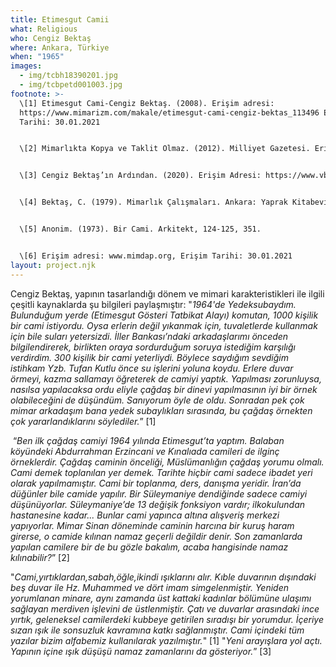 ```yaml
---
title: Etimesgut Camii
what: Religious
who: Cengiz Bektaş
where: Ankara, Türkiye
when: "1965"
images:
  - img/tcbh18390201.jpg
  - img/tcbpetd001003.jpg
footnote: >-
  \[1] Etimesgut Cami-Cengiz Bektaş. (2008). Erişim adresi:
  https://www.mimarizm.com/makale/etimesgut-cami-cengiz-bektas_113496 Erişim
  Tarihi: 30.01.2021


  \[2] Mimarlıkta Kopya ve Taklit Olmaz. (2012). Milliyet Gazetesi. Erişim adresi: https://www.milliyet.com.tr/pazar/mimarlikta-kopya-ve-taklit-olmaz-1573156 Erişim Tarihi: 30.01.2021


  \[3] Cengiz Bektaş’ın Ardından. (2020). Erişim Adresi: https://www.vbenzeri.com/mimari/cengiz-bektasin-ardindan, Erişim Tarihi: 30.01.2021


  \[4] Bektaş, C. (1979). Mimarlık Çalışmaları. Ankara: Yaprak Kitabevi.


  \[5] Anonim. (1973). Bir Cami. Arkitekt, 124-125, 351.


  \[6] Erişim adresi: www.mimdap.org, Erişim Tarihi: 30.01.2021
layout: project.njk
---
```

Cengiz Bektaş, yapının tasarlandığı dönem ve mimari karakteristikleri ile ilgili çeşitli kaynaklarda şu bilgileri paylaşmıştır: "*1964'de Yedeksubaydım. Bulunduğum yerde (Etimesgut Gösteri Tatbikat Alayı) komutan, 1000 kişilik bir cami istiyordu. Oysa erlerin değil yıkanmak için, tuvaletlerde kullanmak için bile suları yetersizdi. İller Bankası’ndaki arkadaşlarımı önceden bilgilendirerek, birlikten oraya sordurduğum soruya istediğim karşılığı verdirdim. 300 kişilik bir cami yeterliydi. Böylece saydığım sevdiğim istihkam Yzb. Tufan Kutlu önce su işlerini yoluna koydu. Erlere duvar örmeyi, kazma sallamayı öğreterek de camiyi yaptık. Yapılması zorunluysa, nasılsa yapılacaksa ordu eliyle çağdaş bir dinevi yapılmasının iyi bir örnek olabileceğini de düşündüm. Sanıyorum öyle de oldu. Sonradan pek çok mimar arkadaşım bana yedek subaylıkları sırasında, bu çağdaş örnekten çok yararlandıklarını söylediler.*” \[1]

 “*Ben ilk çağdaş camiyi 1964 yılında Etimesgut’ta yaptım. Balaban köyündeki Abdurrahman Erzincani ve Kınalıada camileri de ilginç örneklerdir. Çağdaş caminin önceliği, Müslümanlığın çağdaş yorumu olmalı. Cami demek toplanılan yer demek. Tarihte hiçbir cami sadece ibadet yeri olarak yapılmamıştır. Cami bir toplanma, ders, danışma yeridir. İran’da düğünler bile camide yapılır. Bir Süleymaniye dendiğinde sadece camiyi düşünüyorlar. Süleymaniye’de 13 değişik fonksiyon vardır; ilkokulundan hastanesine kadar... Bunlar cami yapınca altına alışveriş merkezi yapıyorlar. Mimar Sinan döneminde caminin harcına bir kuruş haram girerse, o camide kılınan namaz geçerli değildir denir. Son zamanlarda yapılan camilere bir de bu gözle bakalım, acaba hangisinde namaz kılınabilir?*” \[2]

"*Cami,yırtıklardan,sabah,öğle,ikindi ışıklarını alır. Kıble duvarının dışındaki beş duvar ile Hz. Muhammed ve dört imam simgelenmiştir. Yeniden yorumlanan minare, aynı zamanda üst kattaki kadınlar bölümüne ulaşımı sağlayan merdiven işlevini de üstlenmiştir. Çatı ve duvarlar arasındaki ince yırtık, geleneksel camilerdeki kubbeye getirilen sıradışı bir yorumdur. İçeriye sızan ışık ile sonsuzluk kavramına katkı sağlanmıştır. Cami içindeki tüm yazılar bizim alfabemiz kullanılarak yazılmıştır.*" \[1] "*Yeni arayışlara yol açtı. Yapının içine ışık düşüşü namaz zamanlarını da gösteriyor.*” \[3]